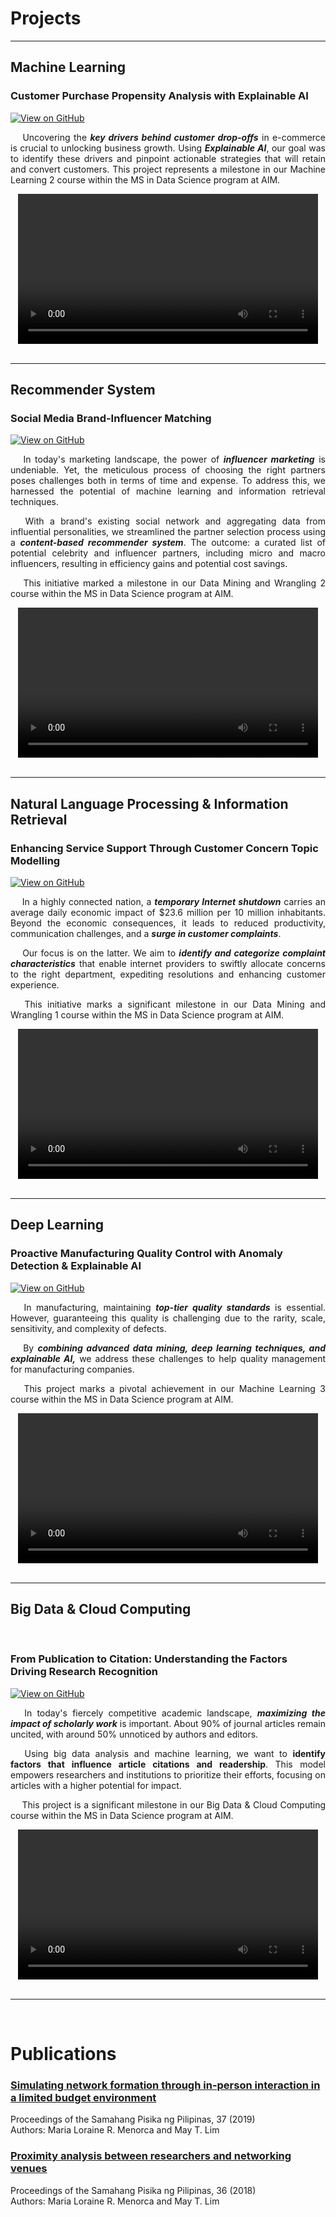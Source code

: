 # Projects

<hr style="border: 2px">

## Machine Learning 


### Customer Purchase Propensity Analysis with Explainable AI

[![View on GitHub](https://img.shields.io/badge/GitHub-View_on_GitHub-blue?logo=GitHub)](https://github.com/lorainemnrc/predict-purchase-propensity)

<p align="justify"> &emsp;
Uncovering the <strong><em>key drivers behind customer drop-offs</em></strong> in e-commerce is crucial to unlocking business growth. Using <strong><em>Explainable AI</em></strong>, our goal was to identify these drivers and pinpoint actionable strategies that will retain and convert customers. This project represents a milestone in our Machine Learning 2 course within the MS in Data Science program at AIM.
</p>

<div style="text-align: center;">
  <video autoplay controls width="480">
    <source src="images/poster_purchase_propensity.mp4" type="video/mp4">
    Your browser does not support the video tag.
  </video>
</div>

<br>

***
## Recommender System


### Social Media Brand-Influencer Matching
[![View on GitHub](https://img.shields.io/badge/GitHub-View_on_GitHub-blue?logo=GitHub)](https://github.com/lorainemnrc/recsys-socmed-marketing)

<p align="justify"> &emsp;
  In today's marketing landscape, the power of <strong><em>influencer marketing</em></strong> is undeniable. Yet, the meticulous process of choosing the right partners poses challenges both in terms of time and expense. To address this, we harnessed the potential of machine learning and information retrieval techniques.
</p>
<p align="justify"> &emsp;
  With a brand's existing social network and aggregating data from influential personalities, we streamlined the partner selection process using a <strong><em>content-based recommender system</em></strong>. The outcome: a curated list of potential celebrity and influencer partners, including micro and macro influencers, resulting in efficiency gains and potential cost savings.
</p>
<p align="justify"> &emsp;
  This initiative marked a milestone in our Data Mining and Wrangling 2 course within the MS in Data Science program at AIM.
</p>

<div style="text-align: center;">
  <video autoplay controls width="480">
    <source src="images/poster_socmed_recsys.mp4" type="video/mp4">
    Your browser does not support the video tag.
  </video>
</div>

<br>

***
## Natural Language Processing & Information Retrieval


### Enhancing Service Support Through Customer Concern Topic Modelling

[![View on GitHub](https://img.shields.io/badge/GitHub-View_on_GitHub-blue?logo=GitHub)](https://github.com/lorainemnrc/nlp-topic-modeling-pldt)

<p align="justify"> &emsp;
  In a highly connected nation, a <strong><em>temporary Internet shutdown</em></strong> carries an average daily economic impact of $23.6 million per 10 million inhabitants. Beyond the economic consequences, it leads to reduced productivity, communication challenges, and a <strong><em>surge in customer complaints</em></strong>.
</p> 
<p align="justify"> &emsp;
  Our focus is on the latter. We aim to <strong><em>identify and categorize complaint characteristics</em></strong> that enable internet providers to swiftly allocate concerns to the right department, expediting resolutions and enhancing customer experience.
</p>
<p align="justify"> &emsp;
  This initiative marks a significant milestone in our Data Mining and Wrangling 1 course within the MS in Data Science program at AIM.
</p>

<div style="text-align: center;">
  <video autoplay controls width="480">
    <source src="images/poster_pldt_topicmodeling.mp4" type="video/mp4">
    Your browser does not support the video tag.
  </video>
</div>

<br>

***
## Deep Learning


### Proactive Manufacturing Quality Control with Anomaly Detection & Explainable AI
[![View on GitHub](https://img.shields.io/badge/GitHub-View_on_GitHub-blue?logo=GitHub)](https://github.com/lorainemnrc/deep-learning-cv-anomaly-detection)

<p align="justify"> &emsp;
  In manufacturing, maintaining <strong><em>top-tier quality standards</em></strong> is essential. However, guaranteeing this quality is challenging due to the rarity, scale, sensitivity, and complexity of defects.
</p>
<p align="justify"> &emsp;
  By <strong><em>combining advanced data mining, deep learning techniques, and explainable AI,</em></strong> we address these challenges to help quality management for manufacturing companies. 
</p> 
<p align="justify"> &emsp;
This project marks a pivotal achievement in our Machine Learning 3 course within the MS in Data Science program at AIM.
</p>

<div style="text-align: center;">
  <video autoplay controls width="480">
    <source src="images/poster_cv_anomaly_detection.mp4" type="video/mp4">
    Your browser does not support the video tag.
  </video>
</div>

<br>

***
## Big Data & Cloud Computing
<br>

### From Publication to Citation: Understanding the Factors Driving Research Recognition

[![View on GitHub](https://img.shields.io/badge/GitHub-View_on_GitHub-blue?logo=GitHub)](https://github.com/lorainemnrc/big-data-researcher-opportunity)

<p align="justify"> &emsp;
  In today's fiercely competitive academic landscape, <strong><em>maximizing the impact of scholarly work</em></strong> is important. About 90% of journal articles remain uncited, with around 50% unnoticed by authors and editors.
</p> 
<p align="justify"> &emsp;
  Using big data analysis and machine learning, we want to <strong><em></em>identify factors that influence article citations and readership</em></strong>. This model empowers researchers and institutions to prioritize their efforts, focusing on articles with a higher potential for impact.
</p>
<p align="justify"> &emsp;
  This project is a significant milestone in our Big Data & Cloud Computing course within the MS in Data Science program at AIM.
</p>

<div style="text-align: center;">
  <video autoplay controls width="480">
    <source src="images/poster_researcher_opportunity.mp4" type="video/mp4">
    Your browser does not support the video tag.
  </video>
</div>

<br>
<hr style="border: 2px">
<br>

# Publications

### [Simulating network formation through in-person interaction in a limited budget environment](https://proceedings.spp-online.org/article/view/SPP-2019-1F-04)

Proceedings of the Samahang Pisika ng Pilipinas, 37 (2019)<br>
Authors: Maria Loraine R. Menorca and May T. Lim
<br>
### [Proximity analysis between researchers and networking venues](https://proceedings.spp-online.org/article/view/SPP-2018-PC-31)

Proceedings of the Samahang Pisika ng Pilipinas, 36 (2018)<br>
Authors: Maria Loraine R. Menorca and May T. Lim
